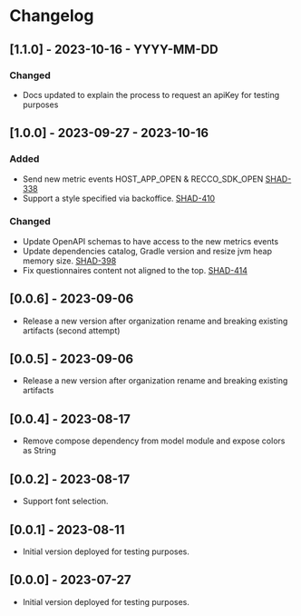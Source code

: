 # Changelog

## [1.1.0] - 2023-10-16 - YYYY-MM-DD

### Changed 
- Docs updated to explain the process to request an apiKey for testing purposes

## [1.0.0] - 2023-09-27 - 2023-10-16

### Added 
- Send new metric events HOST_APP_OPEN & RECCO_SDK_OPEN [SHAD-338](https://vilua.atlassian.net/browse/SHAD-338)
- Support a style specified via backoffice. [SHAD-410](https://vilua.atlassian.net/browse/SHAD-410)

### Changed 
- Update OpenAPI schemas to have access to the new metrics events
- Update dependencies catalog, Gradle version and resize jvm heap memory size. [SHAD-398](https://vilua.atlassian.net/browse/SHAD-398)
- Fix questionnaires content not aligned to the top. [SHAD-414](https://vilua.atlassian.net/browse/SHAD-414)  

## [0.0.6] - 2023-09-06

- Release a new version after organization rename and breaking existing artifacts (second attempt)

## [0.0.5] - 2023-09-06

- Release a new version after organization rename and breaking existing artifacts

## [0.0.4] - 2023-08-17

- Remove compose dependency from model module and expose colors as String

## [0.0.2] - 2023-08-17

- Support font selection.

## [0.0.1] - 2023-08-11

- Initial version deployed for testing purposes.

## [0.0.0] - 2023-07-27

- Initial version deployed for testing purposes.
